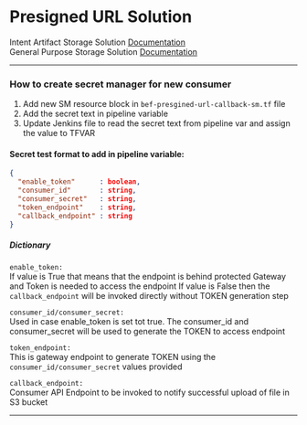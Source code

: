 # Presigned URL Solution
Intent Artifact Storage Solution [Documentation](https://confluence.sys.cigna.com/display/BECOE/BEF+-+Intent+Artifacts+Storage+Solution)<br>
General Purpose Storage Solution [Documentation](https://confluence.sys.cigna.com/display/BECOE/General+Purpose+Storage)

<hr/>

### How to create secret manager for new consumer
1. Add new SM resource block in ```bef-presgined-url-callback-sm.tf``` file
2. Add the secret text in pipeline variable
3. Update Jenkins file to read the secret text from pipeline var and assign the value to TFVAR

#### Secret test format to add in pipeline variable:
```JSON
{
  "enable_token"      : boolean,
  "consumer_id"       : string,
  "consumer_secret"   : string,
  "token_endpoint"    : string,
  "callback_endpoint" : string
}
```
##### Dictionary
``enable_token:``<br>
If value is True that means that the endpoint is behind protected Gateway and Token is needed to access the endpoint
If value is False then the ``callback_endpoint`` will be invoked directly without TOKEN generation step

``consumer_id/consumer_secret:``<br>
Used in case enable_token is set tot true. The consumer_id and consumer_secret will be used to generate the TOKEN to access endpoint

``token_endpoint:``<br>
This is gateway endpoint to generate TOKEN using the ``consumer_id/consumer_secret`` values provided

``callback_endpoint:``<br>
Consumer API Endpoint to be invoked to notify successful upload of file in S3 bucket

<hr>
